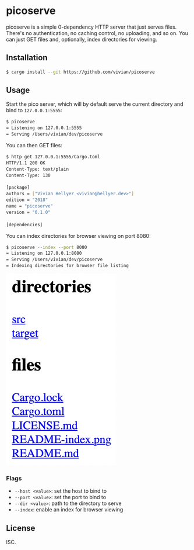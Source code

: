 # picoserve

picoserve is a simple 0-dependency HTTP server that just serves files. There's
no authentication, no caching control, no uploading, and so on. You can just
GET files and, optionally, index directories for viewing.

## Installation

```sh
$ cargo install --git https://github.com/vivian/picoserve
```

## Usage

Start the pico server, which will by default serve the current directory and
bind to `127.0.0.1:5555`:

```sh
$ picoserve
= Listening on 127.0.0.1:5555
= Serving /Users/vivian/dev/picoserve
```

You can then GET files:

```sh
$ http get 127.0.0.1:5555/Cargo.toml
HTTP/1.1 200 OK
Content-Type: text/plain
Content-Type: 130

[package]
authors = ["Vivian Hellyer <vivian@hellyer.dev>"]
edition = "2018"
name = "picoserve"
version = "0.1.0"

[dependencies]

```

You can index directories for browser viewing on port 8080:

```sh
$ picoserve --index --port 8080
= Listening on 127.0.0.1:8080
= Serving /Users/vivian/dev/picoserve
= Indexing directories for browser file listing
```

![Index in the browser](README-index.png)

### Flags

- `--host <value>`: set the host to bind to
- `--port <value>`: set the port to bind to
- `--dir <value>`: path to the directory to serve
- `--index`: enable an index for browser viewing

## License

ISC.
